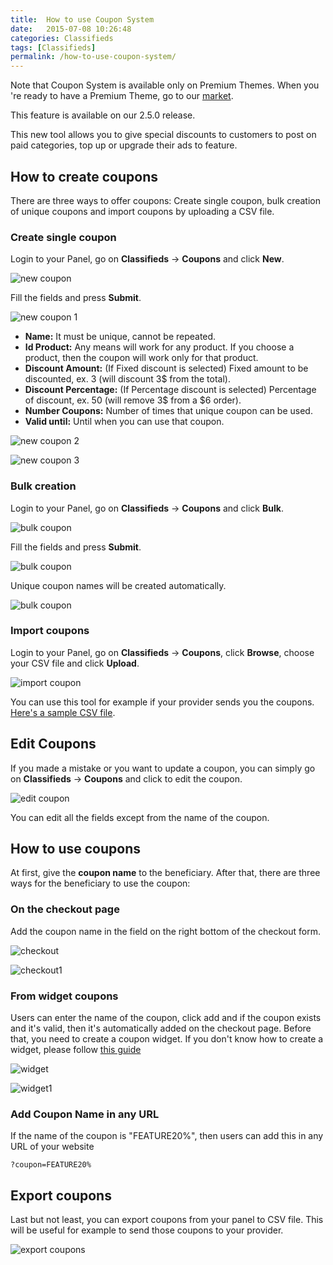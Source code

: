```yaml
---
title:  How to use Coupon System
date:   2015-07-08 10:26:48
categories: Classifieds
tags: [Classifieds]
permalink: /how-to-use-coupon-system/
---
```

Note that Coupon System is available only on Premium Themes. When you 're ready to have a Premium Theme, go to our [market](http://open-classifieds.com/market/).

<div class="alert alert-warning">
<strong><i class="glyphicon glyphicon-warning-sign"></i> </strong> This feature is available on our 2.5.0 release.
</div>

This new tool allows you to give special discounts to customers to post on paid categories, top up or upgrade their ads to feature. 

## How to create coupons

There are three ways to offer coupons: Create single coupon, bulk creation of unique coupons and import coupons by uploading a CSV file. 

### Create single coupon

Login to your Panel, go on **Classifieds** -> **Coupons** and click **New**. 

![new coupon](http://docs.yclas.com/images/coupons-new.png)

Fill the fields and press **Submit**.

![new coupon 1](http://docs.yclas.com/images/coupons-new1.png)

+ **Name:** It must be unique, cannot be repeated.
+ **Id Product:** Any means will work for any product. If you choose a product, then the coupon will work only for that product.
+ **Discount Amount:** (If Fixed discount is selected) Fixed amount to be discounted, ex. 3 (will discount 3$ from the total).
+ **Discount Percentage:** (If Percentage discount is selected) Percentage of discount, ex. 50 (will remove 3$ from a $6 order).
+ **Number Coupons:** Number of times that unique coupon can be used.
+ **Valid until:** Until when you can use that coupon.

![new coupon 2](http://docs.yclas.com/images/coupons-new2.png)

![new coupon 3](http://docs.yclas.com/images/coupons-new3.png)

### Bulk creation

Login to your Panel, go on **Classifieds** -> **Coupons** and click **Bulk**. 

![bulk coupon](http://docs.yclas.com/images/coupons-bulk0.png)

Fill the fields and press **Submit**.

![bulk coupon](http://docs.yclas.com/images/coupons-bulk2.png)

Unique coupon names will be created automatically.

![bulk coupon](http://docs.yclas.com/images/coupons-bulk3.png)

### Import coupons

Login to your Panel, go on **Classifieds** -> **Coupons**, click **Browse**, choose your CSV file and click **Upload**. 

![import coupon](http://docs.yclas.com/images/coupon-import.png)

You can use this tool for example if your provider sends you the coupons. [Here's a sample CSV file](https://mega.nz/#!V1RSSIoS!QBD0IlfKqcAuswEv18SXQ1vkbp4eUeCxpIH5sXQVskY).

## Edit Coupons

If you made a mistake or you want to update a coupon, you can simply go on **Classifieds** -> **Coupons** and click to edit the coupon. 

![edit coupon](http://docs.yclas.com/images/coupons-edit.png)

You can edit all the fields except from the name of the coupon.


## How to use coupons

At first, give the **coupon name** to the beneficiary. After that, there are three ways for the beneficiary to use the coupon:

### On the checkout page

Add the coupon name in the field on the right bottom of the checkout form.

![checkout](http://docs.yclas.com/images/coupons-checkout.png)

![checkout1](http://docs.yclas.com/images/coupons-checkout1.png)

### From widget coupons

Users can enter the name of the coupon, click add and if the coupon exists and it's valid, then it's automatically added on the checkout page. Before that, you need to create a coupon widget. If you don't know how to create a widget, please follow [this guide]({{site.baseurl}}doc_overview-of-widgets.html)

![widget](http://docs.yclas.com/images/coupon-widget.png)

![widget1](http://docs.yclas.com/images/coupon-widget1.png)

### Add Coupon Name in any URL

If the name of the coupon is "FEATURE20%", then users can add this in any URL of your website 

    ?coupon=FEATURE20%


## Export coupons

Last but not least, you can export coupons from your panel to CSV file. This will be useful for example to send those coupons to your provider.

![export coupons](http://docs.yclas.com/images/coupon-export.png)
